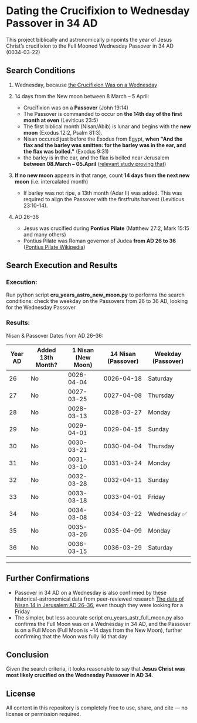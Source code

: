 Dating the Crucifixion to Wednesday Passover in 34 AD
==================================================================

This project biblically and astronomically pinpoints the year of Jesus Christ’s crucifixion to the Full Mooned Wednesday Passover in 34 AD (0034-03-22)

Search Conditions
-----------------------

1. Wednesday, because [the Crucifixion Was on a Wednesday](https://github.com/TraxData313/crucifixion-date-determination/blob/main/why_crucifiction_was_on_wednesday.md)

2. 14 days from the New moon between 8 March – 5 April:
    - Crucifixion was on a **Passover** (John 19:14)
    - The Passover is commanded to occur on **the 14th day of the first month at even** (Leviticus 23:5)
    - The first biblical month (Nisan/Abib) is lunar and begins with the **new moon** (Exodus 12:2, Psalm 81:3).
    - Nisan occured just before the Exodus from Egypt, **when "And the flax and the barley was smitten: for the barley was in the ear, and the flax was bolled."** (Exodus 9:31)
    - the barley is in the ear, and the flax is bolled near Jerusalem **between 08.March – 05.April** ([relevant study proving that](https://jbqnew.jewishbible.org/jbq-past-issues/2017/453/modern-searches-aviv-barley-context-hebrew-calendar/?utm_source=chatgpt.com))

3. **If no new moon** appears in that range, count **14 days from the next new moon** (i.e. intercalated month)
    - If barley was not ripe, a 13th month (Adar II) was added. This was required to align the Passover with the firstfruits harvest (Leviticus 23:10-14).

4. AD 26–36
    - Jesus was crucified during **Pontius Pilate** (Matthew 27:2, Mark 15:15 and many others)
    - Pontius Pilate was Roman governor of Judea **from AD 26 to 36** ([Pontius Pilate Wikipedia](https://en.wikipedia.org/wiki/Pontius_Pilate#:~:text=Pontius%20Pilate%20%28Latin%3A%20Pontius%20Pilatus%2Cand%20ultimately%20ordered%20his%20crucifixion.))



Search Execution and Results
----------------
### Execution:
Run python script **cru_years_astro_new_moon.py** to performs the search conditions: check the weekday on the Passovers from 26 to 36 AD, looking for the Wednesday Passover

### Results: 
Nisan & Passover Dates from AD 26–36:

| Year AD | Added 13th Month? | 1 Nisan (New Moon)     | 14 Nisan (Passover)     | Weekday (Passover) |
|---------|--------------------|------------------------|--------------------------|---------------------|
| 26      | No                 | 0026-04-04    | 0026-04-18      | Saturday            |
| 27      | No                 | 0027-03-25    | 0027-04-08      | Thursday            |
| 28      | No                 | 0028-03-13    | 0028-03-27      | Monday              |
| 29      | No                 | 0029-04-01    | 0029-04-15      | Sunday              |
| 30      | No                 | 0030-03-21    | 0030-04-04      | Thursday            |
| 31      | No                 | 0031-03-10    | 0031-03-24      | Monday              |
| 32      | No                 | 0032-03-28    | 0032-04-11      | Sunday              |
| 33      | No                 | 0033-03-18    | 0033-04-01      | Friday              |
| 34      | No                 | 0034-03-08    | 0034-03-22      | Wednesday ✅        |
| 35      | No                 | 0035-03-26    | 0035-04-09      | Monday              |
| 36      | No                 | 0036-03-15    | 0036-03-29      | Saturday            |

---



Further Confirmations
------------------------
- Passover in 34 AD on a Wednesday is also confirmed by these historical-astronomical data from peer-reviewed research [The date of Nisan 14 in Jerusalem AD 26–36](https://www.researchgate.net/figure/The-date-of-Nisan-14-in-Jerusalem-AD-26-36_tbl1_265114769), even though they were looking for a Friday
- The simpler, but less accurate script cru_years_astr_full_moon.py also confirms the Full Moon was on a Wednesday in 34 AD, and the Passover is on a Full Moon (Full Moon is ~14 days from the New Moon), further confirming that the Moon was fully lid that day


Conclusion
-------------
Given the search criteria, it looks reasonable to say that **Jesus Christ was most likely crucified on the Wednesday Passover in AD 34**.


License
-------------
All content in this repository is completely free to use, share, and cite — no license or permission required.
